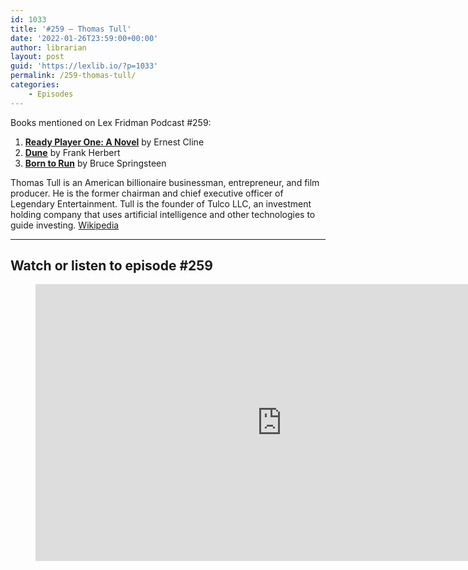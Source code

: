```yaml
---
id: 1033
title: '#259 – Thomas Tull'
date: '2022-01-26T23:59:00+00:00'
author: librarian
layout: post
guid: 'https://lexlib.io/?p=1033'
permalink: /259-thomas-tull/
categories:
    - Episodes
---
```


Books mentioned on Lex Fridman Podcast #259:

1. <b><a href="https://amzn.to/3Cipdyl" target="_blank" rel="sponsored noopener noreferrer">Ready Player One: A Novel</a></b> by Ernest Cline
2. <b><a href="https://amzn.to/3NhBIQM" target="_blank" rel="sponsored noopener noreferrer">Dune</a></b> by Frank Herbert
3. <b><a href="https://amzn.to/3oTtFAr" target="_blank" rel="sponsored noopener noreferrer">Born to Run</a></b> by Bruce Springsteen

<!--more-->

Thomas Tull is an American billionaire businessman, entrepreneur, and film producer. He is the former chairman and chief executive officer of Legendary Entertainment. Tull is the founder of Tulco LLC, an investment holding company that uses artificial intelligence and other technologies to guide investing. [Wikipedia](https://en.wikipedia.org/wiki/Thomas_Tull)

- - - - - -

## Watch or listen to episode #259

<figure class="wp-block-embed is-type-video is-provider-youtube wp-block-embed-youtube wp-embed-aspect-16-9 wp-has-aspect-ratio"><div class="wp-block-embed__wrapper"><iframe allow="accelerometer; autoplay; clipboard-write; encrypted-media; gyroscope; picture-in-picture; web-share" allowfullscreen="" frameborder="0" height="443" loading="lazy" src="https://www.youtube.com/embed/3Z7WimACqG8?feature=oembed" title="Thomas Tull: From Batman Dark Knight Trilogy to AI and The Rolling Stones | Lex Fridman Podcast #259" width="788"></iframe></div></figure>